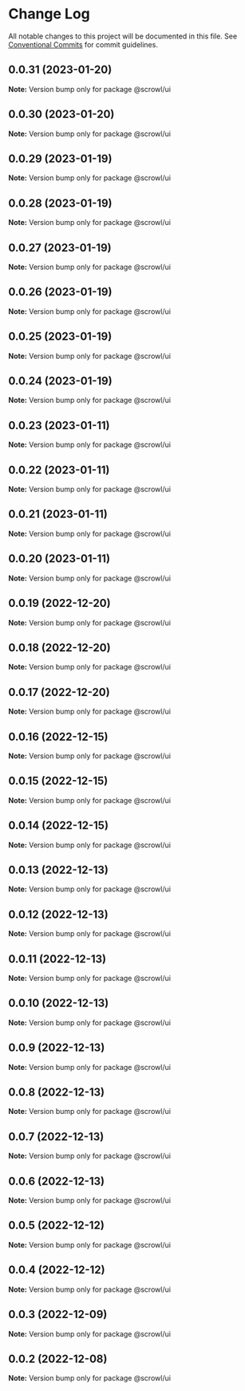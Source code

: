 # Change Log

All notable changes to this project will be documented in this file.
See [Conventional Commits](https://conventionalcommits.org) for commit guidelines.

## 0.0.31 (2023-01-20)

**Note:** Version bump only for package @scrowl/ui





## 0.0.30 (2023-01-20)

**Note:** Version bump only for package @scrowl/ui





## 0.0.29 (2023-01-19)

**Note:** Version bump only for package @scrowl/ui





## 0.0.28 (2023-01-19)

**Note:** Version bump only for package @scrowl/ui





## 0.0.27 (2023-01-19)

**Note:** Version bump only for package @scrowl/ui





## 0.0.26 (2023-01-19)

**Note:** Version bump only for package @scrowl/ui





## 0.0.25 (2023-01-19)

**Note:** Version bump only for package @scrowl/ui





## 0.0.24 (2023-01-19)

**Note:** Version bump only for package @scrowl/ui





## 0.0.23 (2023-01-11)

**Note:** Version bump only for package @scrowl/ui





## 0.0.22 (2023-01-11)

**Note:** Version bump only for package @scrowl/ui





## 0.0.21 (2023-01-11)

**Note:** Version bump only for package @scrowl/ui





## 0.0.20 (2023-01-11)

**Note:** Version bump only for package @scrowl/ui





## 0.0.19 (2022-12-20)

**Note:** Version bump only for package @scrowl/ui





## 0.0.18 (2022-12-20)

**Note:** Version bump only for package @scrowl/ui





## 0.0.17 (2022-12-20)

**Note:** Version bump only for package @scrowl/ui





## 0.0.16 (2022-12-15)

**Note:** Version bump only for package @scrowl/ui





## 0.0.15 (2022-12-15)

**Note:** Version bump only for package @scrowl/ui





## 0.0.14 (2022-12-15)

**Note:** Version bump only for package @scrowl/ui





## 0.0.13 (2022-12-13)

**Note:** Version bump only for package @scrowl/ui





## 0.0.12 (2022-12-13)

**Note:** Version bump only for package @scrowl/ui





## 0.0.11 (2022-12-13)

**Note:** Version bump only for package @scrowl/ui





## 0.0.10 (2022-12-13)

**Note:** Version bump only for package @scrowl/ui





## 0.0.9 (2022-12-13)

**Note:** Version bump only for package @scrowl/ui





## 0.0.8 (2022-12-13)

**Note:** Version bump only for package @scrowl/ui





## 0.0.7 (2022-12-13)

**Note:** Version bump only for package @scrowl/ui





## 0.0.6 (2022-12-13)

**Note:** Version bump only for package @scrowl/ui





## 0.0.5 (2022-12-12)

**Note:** Version bump only for package @scrowl/ui





## 0.0.4 (2022-12-12)

**Note:** Version bump only for package @scrowl/ui





## 0.0.3 (2022-12-09)

**Note:** Version bump only for package @scrowl/ui





## 0.0.2 (2022-12-08)

**Note:** Version bump only for package @scrowl/ui
